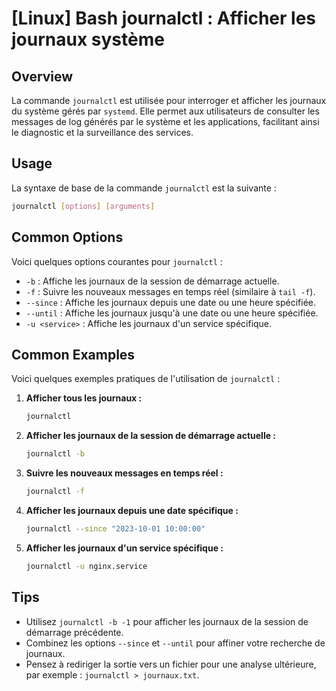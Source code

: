 # [Linux] Bash journalctl : Afficher les journaux système

## Overview
La commande `journalctl` est utilisée pour interroger et afficher les journaux du système gérés par `systemd`. Elle permet aux utilisateurs de consulter les messages de log générés par le système et les applications, facilitant ainsi le diagnostic et la surveillance des services.

## Usage
La syntaxe de base de la commande `journalctl` est la suivante :

```bash
journalctl [options] [arguments]
```

## Common Options
Voici quelques options courantes pour `journalctl` :

- `-b` : Affiche les journaux de la session de démarrage actuelle.
- `-f` : Suivre les nouveaux messages en temps réel (similaire à `tail -f`).
- `--since` : Affiche les journaux depuis une date ou une heure spécifiée.
- `--until` : Affiche les journaux jusqu'à une date ou une heure spécifiée.
- `-u <service>` : Affiche les journaux d'un service spécifique.

## Common Examples
Voici quelques exemples pratiques de l'utilisation de `journalctl` :

1. **Afficher tous les journaux :**
   ```bash
   journalctl
   ```

2. **Afficher les journaux de la session de démarrage actuelle :**
   ```bash
   journalctl -b
   ```

3. **Suivre les nouveaux messages en temps réel :**
   ```bash
   journalctl -f
   ```

4. **Afficher les journaux depuis une date spécifique :**
   ```bash
   journalctl --since "2023-10-01 10:00:00"
   ```

5. **Afficher les journaux d'un service spécifique :**
   ```bash
   journalctl -u nginx.service
   ```

## Tips
- Utilisez `journalctl -b -1` pour afficher les journaux de la session de démarrage précédente.
- Combinez les options `--since` et `--until` pour affiner votre recherche de journaux.
- Pensez à rediriger la sortie vers un fichier pour une analyse ultérieure, par exemple : `journalctl > journaux.txt`.